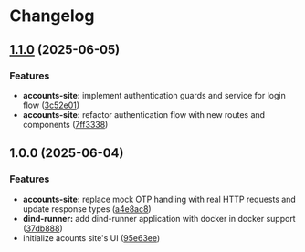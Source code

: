 # Changelog

## [1.1.0](https://github.com/ecoma-io/application/compare/accounts-site@v1.0.0...accounts-site@v1.1.0) (2025-06-05)


### Features

* **accounts-site:** implement authentication guards and service for login flow ([3c52e01](https://github.com/ecoma-io/application/commit/3c52e011c7dc9176bf0a81bdea754a0b6fa4b215))
* **accounts-site:** refactor authentication flow with new routes and components ([7ff3338](https://github.com/ecoma-io/application/commit/7ff33383ce84798d4bc3ba5eabb3d1b4115d9818))

## 1.0.0 (2025-06-04)


### Features

* **accounts-site:** replace mock OTP handling with real HTTP requests and update response types ([a4e8ac8](https://github.com/ecoma-io/application/commit/a4e8ac87e798b03796a02c38a55b2358f42ed755))
* **dind-runner:** add dind-runner application with docker in docker support ([37db888](https://github.com/ecoma-io/application/commit/37db888ecdd2ab15c889c091006d1f73c4247fd4))
* initialize acounts site's UI ([95e63ee](https://github.com/ecoma-io/application/commit/95e63ee8e19c88acc71cf0f27155aa7bd2c0b5b2))
